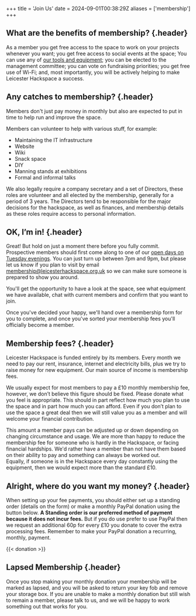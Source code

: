 +++
title = 'Join Us'
date = 2024-09-01T00:38:29Z
aliases = ['membership']
+++

## What are the benefits of membership? {.header}
As a member you get free access to the space to work on your projects whenever you want; you get free access to social
events at the space; You can use any of [our tools and equipment](http://wiki4.leicesterhackspace.org.uk/index.php/Main_Page#Infrastructure);
you can be elected to the management committee; you can vote on fundraising priorities; you get free use of Wi-Fi; and,
most importantly, you will be actively helping to make Leicester Hackspace a success.

## Any catches to membership? {.header}

Members don't just pay money in monthly but also are expected to put in time to help run and improve the space.

Members can volunteer to help with various stuff, for example:
- Maintaining the IT infrastructure
- Website
- Wiki
- Snack space
- DIY
- Manning stands at exhibitions
- Formal and informal talks

We also legally require a company secretary and a set of Directors, these roles are volunteer and all elected by the
membership, generally for a period of 3 years. The Directors tend to be responsible for the major decisions for the
hackspace, as well as finances, and membership details as these roles require access to personal information.

## OK, I’m in! {.header}
Great! But hold on just a moment there before you fully commit.  
Prospective members should first come along to one of our [open days on Tuesday evenings](/diary). You can just turn up
between 7pm and 9pm, but please let us know if you plan to visit by email [membership@leicesterhackspace.org.uk](mailto:membership@leicesterhackspace.org.uk)
so we can make sure someone is prepared to show you around.

You'll get the opportunity to have a look at the space, see what equipment we have available, chat with current members
and confirm that you want to join.

Once you've decided your happy, we'll hand over a membership form for you to complete, and once you've sorted your
membership fees you'll officially become a member.

## Membership fees? {.header}
Leicester Hackspace is funded entirely by its members. Every month we need to pay our rent, insurance, internet and
electricity bills, plus we try to raise money for new equipment. Our main source of income is membership fees.

We usually expect for most members to pay a £10 monthly membership fee, however, we don’t believe this figure should be
fixed.
Please donate what you feel is appropriate. This should in part reflect how much you plan to use the space and in part
how much you can afford. Even if you don’t plan to use the space a great deal then we will still value you as a member
and will welcome your financial contribution.

This amount a member pays can be adjusted up or down depending on changing circumstance and usage. We are more than
happy to reduce the membership fee for someone who is hardly in the Hackspace, or facing financial hardships. We'd
rather have a member than not have them based on their ability to pay and something can always be worked out.  
Equally, if someone is in the Hackspace every day constantly using the equipment, then we would expect more than the
standard £10.

## Alright, where do you want my money? {.header}
When setting up your fee payments, you should either set up a standing order (details on the form) or make a monthly
PayPal donation using the button below.
**A Standing order is our preferred method of payment because it does not incur fees.** But if you do use prefer to use
PayPal then we request an additional 60p for every £10 you donate to cover the extra processing fees.
Remember to make your PayPal donation a recurring, monthly, payment.

{{< donation >}}

## Lapsed Membership {.header}
Once you stop making your monthly donation your membership will be marked as lapsed, and you will be asked to return
your key fob and remove your storage box. If you are unable to make a monthly donation but still wish to remain a
member, please talk to us, and we will be happy to work something out that works for you.
